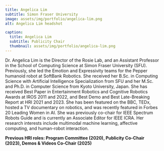 ```yaml
---
title: Angelica Lim
subtitle: Simon Fraser University
image: assets/img/portfolio/angelica-lim.png
alt: Angelica Lim headshot

caption:
  title: Angelica Lim
  subtitle: Publicity Chair
  thumbnail: assets/img/portfolio/angelica-lim.png
---
```


Dr. Angelica Lim is the Director of the Rosie Lab, and an Assistant Professor in the School of Computing Science at Simon Fraser University (SFU). Previously, she led the Emotion and Expressivity teams for the Pepper humanoid robot at SoftBank Robotics. She received her B.Sc. in Computing Science with Artificial Intelligence Specialization from SFU and her M.Sc. and Ph.D. in Computer Science from Kyoto University, Japan. She has received Best Paper in Entertainment Robotics and Cognitive Robotics Awards at IROS 2011 and 2022, and Best Demo and Best Late-Breaking Report at HRI 2021 and 2023. She has been featured on the BBC, TEDx, hosted a TV documentary on robotics, and was recently featured in Forbes 20 Leading Women in AI. She was previously co-chair for IEEE Spectrum Robots Guide and is currently an Associate Editor for IEEE ICRA. Her research interests include multimodal machine learning, affective computing, and human-robot interaction.

**Previous HRI roles: Program Committee (2020), Publicity Co-Chair (2023), Demos & Videos Co-Chair (2025)**